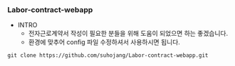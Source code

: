 ### Labor-contract-webapp
+ INTRO
  + 전자근로계약서 작성이 필요한 분들을 위해 도움이 되었으면 하는 좋겠습니다.
  + 환경에 맞추어 config 파일 수정하셔서 사용하시면 됩니다.

```
git clone https://github.com/suhojang/Labor-contract-webapp.git
```
